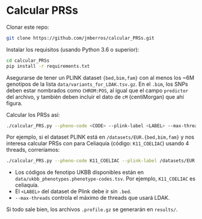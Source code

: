 # Calcular PRSs

Clonar este repo:

```bash
git clone https://github.com/jmberros/calcular_PRSs.git
```

Instalar los requisitos (usando Python 3.6 o superior):

```bash
cd calcular_PRSs
pip install -r requirements.txt
```

Asegurarse de tener un PLINK dataset `{bed,bim,fam}` con al menos los ~6M
genotipos de la lista `data/variants_for_LDAK.tsv.gz`. En el `.bim`, los SNPs
deben estar nombrados como `CHROM:POS`, al igual que el campo `predictor` del
archivo, y también deben incluir el dato de `cM` (centiMorgan) que ahí figura.

Calcular los PRSs así:

```bash
./calcular_PRS.py --pheno-code <CODE> --plink-label <LABEL> --max-threads 12
```

Por ejemplo, si el dataset PLINK está en `/datasets/EUR.{bed,bim,fam}` y nos
interesa calcular PRSs con para Celiaquía (código: `K11_COELIAC`) usando 4
threads, correríamos:

```bash
./calcular_PRS.py --pheno-code K11_COELIAC --plink-label /datasets/EUR --max-threads 4
```

  * Los códigos de fenotipo UKBB disponibles están en `data/ukbb_phenotypes.phenotype-codes.tsv`. Por ejemplo, `K11_COELIAC` es celiaquía.
  * El `<LABEL>` del dataset de Plink debe ir sin `.bed`.
  * `--max-threads` controla el máximo de threads que usará LDAK.

Si todo sale bien, los archivos `.profile.gz` se generarán en `results/`.
